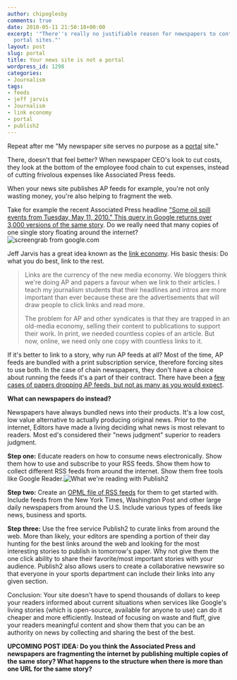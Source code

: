 ```yaml
---
author: chipoglesby
comments: true
date: 2010-05-11 21:50:18+00:00
excerpt: '"There''s really no justifiable reason for newspapers to continue on as
  portal sites."'
layout: post
slug: portal
title: Your news site is not a portal
wordpress_id: 1298
categories:
- Journalism
tags:
- feeds
- jeff jarvis
- Journalism
- link economy
- portal
- publish2
---
```


Repeat after me "My newspaper site serves no purpose as a [portal](http://en.wikipedia.org/wiki/Web_portal) site."

There, doesn't that feel better? When newspaper CEO's look to cut costs, they look at the bottom of the employee food chain to cut expenses, instead of cutting frivolous expenses like Associated Press feeds.

When your news site publishes AP feeds for example, you're not only wasting money, you're also helping to fragment the web. 

Take for example the recent Associated Press headline ["Some oil spill events from Tuesday, May 11, 2010." This query in Google returns over 3,000 versions of the same story](http://www.google.com/#hl=en&source=hp&q=%22Some+oil+spill+events+from+Tuesday%2C+May+11%2C+2010%22&btnG=Google+Search&aq=f&aqi=&aql=&oq=%22Some+oil+spill+events+from+Tuesday%2C+May+11%2C+2010%22&gs_rfai=&fp=56fa4ceda65d5bbf). Do we really need that many copies of one single story floating around the internet?
![screengrab from google.com](https://storage.googleapis.com/www.chipoglesby.com/wp-content/uploads/2010/05/googleoil.jpg)

Jeff Jarvis has a great idea known as the [link economy](http://www.guardian.co.uk/media/2008/jun/30/digitalmedia). His basic thesis: Do what you do best, link to the rest.


<blockquote>Links are the currency of the new media economy. We bloggers think we're doing AP and papers a favour when we link to their articles. I teach my journalism students that their headlines and intros are more important than ever because these are the advertisements that will draw people to click links and read more.

The problem for AP and other syndicates is that they are trapped in an old-media economy, selling their content to publications to support their work. In print, we needed countless copies of an article. But now, online, we need only one copy with countless links to it. </blockquote>



If it's better to link to a story, why run AP feeds at all? Most of the time, AP feeds are bundled with a print subscription service, therefore forcing sites to use both. In the case of chain newspapers, they don't have a choice about running the feeds it's a part of their contract. There have been a [few cases of papers dropping AP feeds, but not as many as you would expect](http://www.niemanlab.org/2009/03/how-one-newspaper-is-adjusting-to-life-without-the-associated-press/). 

**What can newspapers do instead?**

Newspapers have always bundled news into their products. It's a low cost, low value alternative to actually producing original news. Prior to the internet, Editors have made a living deciding what news is most relevant to readers. Most ed's considered their "news judgment" superior to readers judgment.  

**Step one:** Educate readers on how to consume news electronically. Show them how to use and subscribe to your RSS feeds. Show them how to collect different RSS feeds from around the internet. Show them free tools like Google Reader.![What we're reading with Publish2](https://storage.googleapis.com/www.chipoglesby.com/wp-content/uploads/2010/05/publish2.jpg)

**Step two:** Create an [OPML file of RSS feeds](http://en.wikipedia.org/wiki/OPML) for them to get started with. Include feeds from the New York Times, Washington Post and other large daily newspapers from around the U.S. Include various types of feeds like news, business and sports.

**Step three:** Use the free service Publish2 to curate links from around the web. More than likely, your editors are spending a portion of their day hunting for the best links around the web and looking for the most interesting stories to publish in tomorrow's paper. Why not give them the one click ability to share their favorite/most important stories with your audience. Publish2 also allows users to create a collaborative newswire so that everyone in your sports department can include their links into any given section.

Conclusion: Your site doesn't have to spend thousands of dollars to keep your readers informed about current situations when services like Google's living stories (which is open-source, available for anyone to use) can do it cheaper and more efficiently. Instead of focusing on waste and fluff, give your readers meaningful content and show them that you can be an authority on news by collecting and sharing the best of the best.

**UPCOMING POST IDEA: Do you think the Associated Press and newspapers are fragmenting the internet by publishing multiple copies of the same story? What happens to the structure when there is more than one URL for the same story?**
